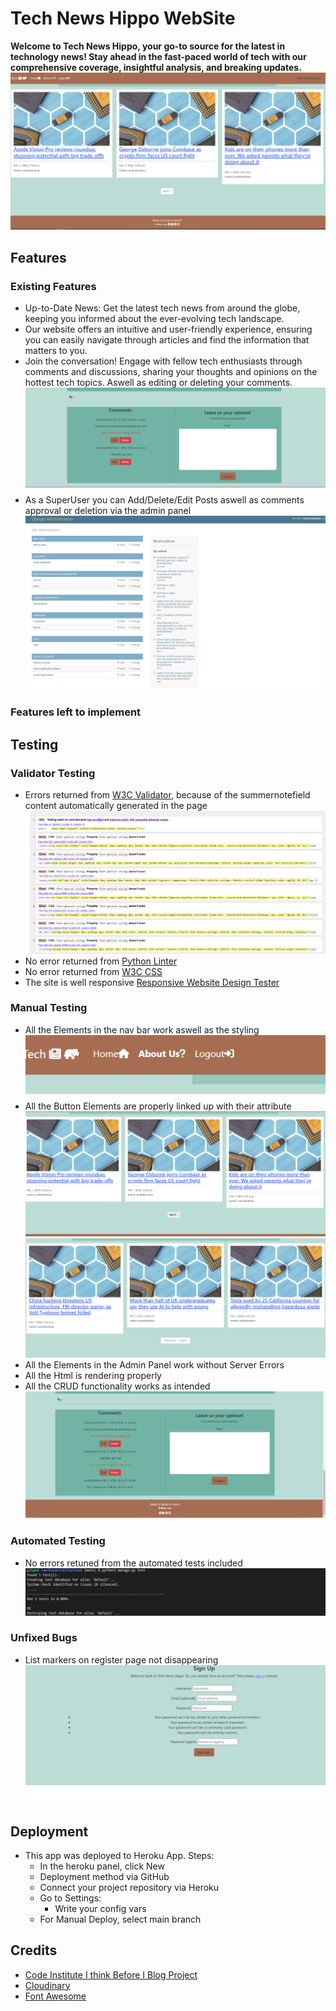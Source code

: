 # Tech News Hippo WebSite

**Welcome to Tech News Hippo, your go-to source for the latest in technology news! Stay ahead in the fast-paced world of tech with our comprehensive coverage, insightful analysis, and breaking updates.**
![alt Tech News Hippo HomePage](./static/images/homepage.png)


## Features

### Existing Features
    
- Up-to-Date News: Get the latest tech news from around the globe, keeping you informed about the ever-evolving tech landscape.
- Our website offers an intuitive and user-friendly experience, ensuring you can easily navigate through articles and find the information that matters to you.
- Join the conversation! Engage with fellow tech enthusiasts through comments and discussions, sharing your thoughts and opinions on the hottest tech topics. Aswell as editing or deleting your comments.![alt Comment Section](./static/images/comment%20section.png)
- As a SuperUser you can Add/Delete/Edit Posts aswell as comments approval or deletion via the admin panel![alt Admin Pancl](./static/images/adminpanel.png)


### Features left to implement

## Testing


### Validator Testing

- Errors returned from [W3C Validator](https://validator.w3.org/), because of the summernotefield content automatically generated in the page ![alt Errors in the validator because Summernote](./static/images/css%20errors%20because%20summernote.png)
- No error returned from [Python Linter](https://pep8ci.herokuapp.com/#)
- No error returned from [W3C CSS](https://jigsaw.w3.org/css-validator/validator?uri=https%3A%2F%2Fnews-page-andrei-c73ebb1ea046.herokuapp.com%2F&profile=css3svg&usermedium=all&warning=1&vextwarning=&lang=en)
- The site is well responsive [Responsive Website Design Tester](https://responsivedesignchecker.com/checker.php?url=https%3A%2F%2F8000-andreidrobot-milestone4-8mdzc6ulsja.ws-eu110.gitpod.io%2F&width=1400&height=700)

### Manual Testing

 - All the Elements in the nav bar work aswell as the styling ![alt Style for the nav bar](./static/images/style%20for%20nav%20bar.png)
 - All the Button Elements are properly linked up with their attribute ![alt Before Click on the Next Button](./static/images/next%20button%201.png) ![alt After Click on next Button](./static/images/next%20button%202.png)
 - All the Elements in the Admin Panel work without Server Errors
 - All the Html is rendering properly
 - All the CRUD functionality works as intended ![alt CRUD functionality 1](./static/images/CRUD%201.png)


### Automated Testing 

- No errors retuned from the automated tests included ![alt Automated tests in console](./static/images/automatedtests.png)

### Unfixed Bugs

- List markers on register page not disappearing ![alt Register Marker Bug](./static/images/register%20marker%20bug.png)

## Deployment

- This app was deployed to Heroku App. Steps:
    - In the heroku panel, click New
    - Deployment method via GitHub
    - Connect your project repository via Heroku
    - Go to Settings:
        - Write your config vars
    - For Manual Deploy, select main branch

## Credits

- [Code Institute I think Before I Blog Project](https://learn.codeinstitute.net/courses/course-v1:CodeInstitute+FSD101_WTS+2023_Q3/courseware/56a2da0940b4411d8a38c2b093a22c60/4565659a34d648b8b8edd063c3182180/)
- [Cloudinary](https://console.cloudinary.com/)
- [Font Awesome](https://fontawesome.com/)